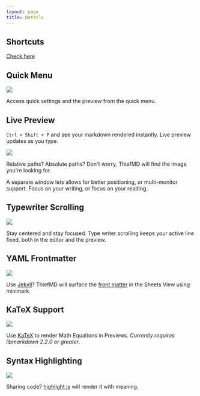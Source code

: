 ```yaml
---
layout: page
title: Details
---
```


## Shortcuts

[Check here](/shortcuts)

## Quick Menu

![](/images/quickmenu.png)

Access quick settings and the preview from the quick menu.

## Live Preview

`Ctrl + Shift + P` and see your markdown rendered instantly. Live preview updates as you type.

![](/images/image_finding.png)

Relative paths? Absolute paths? Don't worry, ThiefMD will find the image you're looking for.

A separate window lets allows for better positioning, or multi-monitor support. Focus on your writing, or focus on your reading.

## Typewriter Scrolling

![](/images/typewriter_scrolling.gif)

Stay centered and stay focused. Type writer scrolling keeps your active line fixed, both in the editor and the preview.

## YAML Frontmatter

![](/images/jekyll-minimark.png)

Use [Jekyll](https://jekyllrb.com)? ThiefMD will surface the [front matter](https://jekyllrb.com/docs/front-matter/) in the Sheets View using minimark.

## KaTeX Support

![](/images/katex_preview.png)

Use [KaTeX](https://katex.org) to render Math Equations in Previews. *Currently requires libmarkdown 2.2.0 or greater*.

## Syntax Highlighting

![](/images/syntax_preview.png)

Sharing code? [highlight.js](https://highlightjs.org) will render it with meaning.